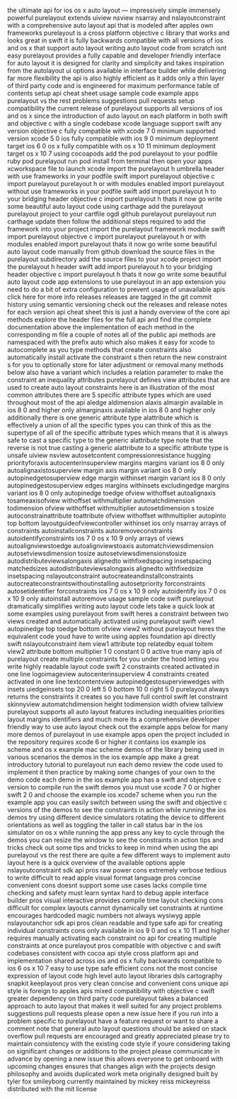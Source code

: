 the ultimate api for ios os x auto layout — impressively simple immensely powerful purelayout extends uiview nsview nsarray and nslayoutconstraint with a comprehensive auto layout api that is modeled after apples own frameworks purelayout is a cross platform objective c library that works and looks great in swift it is fully backwards compatible with all versions of ios and os x that support auto layout writing auto layout code from scratch isnt easy purelayout provides a fully capable and developer friendly interface for auto layout it is designed for clarity and simplicity and takes inspiration from the autolayout ui options available in interface builder while delivering far more flexibility the api is also highly efficient as it adds only a thin layer of third party code and is engineered for maximum performance table of contents setup api cheat sheet usage sample code example apps purelayout vs the rest problems suggestions pull requests setup compatibility the current release of purelayout supports all versions of ios and os x since the introduction of auto layout on each platform in both swift and objective c with a single codebase xcode language support swift any version objective c fully compatible with xcode 7 0 minimum supported version xcode 5 0 ios fully compatible with ios 9 0 minimum deployment target ios 6 0 os x fully compatible with os x 10 11 minimum deployment target os x 10 7 using cocoapods add the pod purelayout to your podfile ruby pod purelayout run pod install from terminal then open your apps xcworkspace file to launch xcode import the purelayout h umbrella header with use frameworks in your podfile swift import purelayout objective c import purelayout purelayout h or with modules enabled import purelayout without use frameworks in your podfile swift add import purelayout h to your bridging header objective c import purelayout h thats it now go write some beautiful auto layout code using carthage add the purelayout purelayout project to your cartfile ogdl github purelayout purelayout run carthage update then follow the additional steps required to add the framework into your project import the purelayout framework module swift import purelayout objective c import purelayout purelayout h or with modules enabled import purelayout thats it now go write some beautiful auto layout code manually from github download the source files in the purelayout subdirectory add the source files to your xcode project import the purelayout h header swift add import purelayout h to your bridging header objective c import purelayout h thats it now go write some beautiful auto layout code app extensions to use purelayout in an app extension you need to do a bit of extra configuration to prevent usage of unavailable apis click here for more info releases releases are tagged in the git commit history using semantic versioning check out the releases and release notes for each version api cheat sheet this is just a handy overview of the core api methods explore the header files for the full api and find the complete documentation above the implementation of each method in the corresponding m file a couple of notes all of the public api methods are namespaced with the prefix auto which also makes it easy for xcode to autocomplete as you type methods that create constraints also automatically install activate the constraint s then return the new constraint s for you to optionally store for later adjustment or removal many methods below also have a variant which includes a relation parameter to make the constraint an inequality attributes purelayout defines view attributes that are used to create auto layout constraints here is an illustration of the most common attributes there are 5 specific attribute types which are used throughout most of the api aledge aldimension alaxis almargin available in ios 8 0 and higher only almarginaxis available in ios 8 0 and higher only additionally there is one generic attribute type alattribute which is effectively a union of all the specific types you can think of this as the supertype of all of the specific attribute types which means that it is always safe to cast a specific type to the generic alattribute type note that the reverse is not true casting a generic alattribute to a specific attribute type is unsafe uiview nsview autosetcontent compressionresistance hugging priorityforaxis autocenterinsuperview margins margins variant ios 8 0 only autoalignaxistosuperview margin axis margin variant ios 8 0 only autopinedgetosuperview edge margin withinset margin variant ios 8 0 only autopinedgestosuperview edges margins withinsets excludingedge margins variant ios 8 0 only autopinedge toedge ofview withoffset autoalignaxis tosameaxisofview withoffset withmultiplier automatchdimension todimension ofview withoffset withmultiplier autosetdimension s tosize autoconstrainattribute toattribute ofview withoffset withmultiplier autopinto top bottom layoutguideofviewcontroller withinset ios only nsarray arrays of constraints autoinstallconstraints autoremoveconstraints autoidentifyconstraints ios 7 0 os x 10 9 only arrays of views autoalignviewstoedge autoalignviewstoaxis automatchviewsdimension autosetviewsdimension tosize autosetviewsdimensionstosize autodistributeviewsalongaxis alignedto withfixedspacing insetspacing matchedsizes autodistributeviewsalongaxis alignedto withfixedsize insetspacing nslayoutconstraint autocreateandinstallconstraints autocreateconstraintswithoutinstalling autosetpriority forconstraints autosetidentifier forconstraints ios 7 0 os x 10 9 only autoidentify ios 7 0 os x 10 9 only autoinstall autoremove usage sample code swift purelayout dramatically simplifies writing auto layout code lets take a quick look at some examples using purelayout from swift heres a constraint between two views created and automatically activated using purelayout swift view1 autopinedge top toedge bottom ofview view2 without purelayout heres the equivalent code youd have to write using apples foundation api directly swift nslayoutconstraint item view1 attribute top relatedby equal toitem view2 attribute bottom multiplier 1 0 constant 0 0 active true many apis of purelayout create multiple constraints for you under the hood letting you write highly readable layout code swift 2 constraints created activated in one line logoimageview autocenterinsuperview 4 constraints created activated in one line textcontentview autopinedgestosuperviewedges with insets uiedgeinsets top 20 0 left 5 0 bottom 10 0 right 5 0 purelayout always returns the constraints it creates so you have full control swift let constraint skinnyview automatchdimension height todimension width ofview tallview purelayout supports all auto layout features including inequalities priorities layout margins identifiers and much more its a comprehensive developer friendly way to use auto layout check out the example apps below for many more demos of purelayout in use example apps open the project included in the repository requires xcode 6 or higher it contains ios example ios scheme and os x example mac scheme demos of the library being used in various scenarios the demos in the ios example app make a great introductory tutorial to purelayout run each demo review the code used to implement it then practice by making some changes of your own to the demo code each demo in the ios example app has a swift and objective c version to compile run the swift demos you must use xcode 7 0 or higher swift 2 0 and choose the example ios xcode7 scheme when you run the example app you can easily switch between using the swift and objective c versions of the demos to see the constraints in action while running the ios demos try using different device simulators rotating the device to different orientations as well as toggling the taller in call status bar in the ios simulator on os x while running the app press any key to cycle through the demos you can resize the window to see the constraints in action tips and tricks check out some tips and tricks to keep in mind when using the api purelayout vs the rest there are quite a few different ways to implement auto layout here is a quick overview of the available options apple nslayoutconstraint sdk api pros raw power cons extremely verbose tedious to write difficult to read apple visual format language pros concise convenient cons doesnt support some use cases lacks compile time checking and safety must learn syntax hard to debug apple interface builder pros visual interactive provides compile time layout checking cons difficult for complex layouts cannot dynamically set constraints at runtime encourages hardcoded magic numbers not always wysiwyg apple nslayoutanchor sdk api pros clean readable and type safe api for creating individual constraints cons only available in ios 9 0 and os x 10 11 and higher requires manually activating each constraint no api for creating multiple constraints at once purelayout pros compatible with objective c and swift codebases consistent with cocoa api style cross platform api and implementation shared across ios and os x fully backwards compatible to ios 6 os x 10 7 easy to use type safe efficient cons not the most concise expression of layout code high level auto layout libraries dsls cartography snapkit keeplayout pros very clean concise and convenient cons unique api style is foreign to apples apis mixed compatibility with objective c swift greater dependency on third party code purelayout takes a balanced approach to auto layout that makes it well suited for any project problems suggestions pull requests please open a new issue here if you run into a problem specific to purelayout have a feature request or want to share a comment note that general auto layout questions should be asked on stack overflow pull requests are encouraged and greatly appreciated please try to maintain consistency with the existing code style if youre considering taking on significant changes or additions to the project please communicate in advance by opening a new issue this allows everyone to get onboard with upcoming changes ensures that changes align with the projects design philosophy and avoids duplicated work meta originally designed built by tyler fox smileyborg currently maintained by mickey reiss mickeyreiss distributed with the mit license